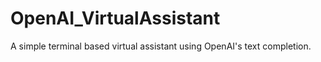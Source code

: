 # OpenAI_VirtualAssistant
A simple terminal based virtual assistant using OpenAI's text completion.
